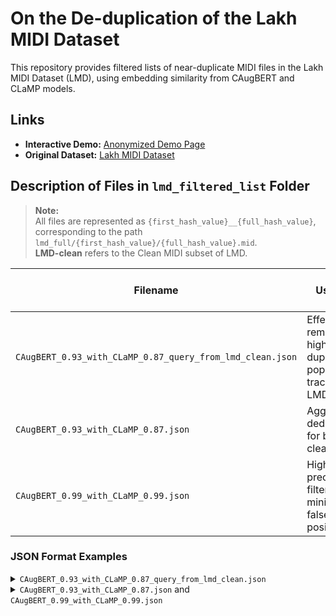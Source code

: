 # On the De-duplication of the Lakh MIDI Dataset

This repository provides filtered lists of near-duplicate MIDI files in the Lakh MIDI Dataset (LMD), using embedding similarity from CAugBERT and CLaMP models.


## Links

- **Interactive Demo:** [Anonymized Demo Page](https://anonymous-researcher-mir.github.io/lmd_deduplication/)
- **Original Dataset:** [Lakh MIDI Dataset](https://colinraffel.com/projects/lmd/)

## Description of Files in `lmd_filtered_list` Folder

> **Note:**  
> All files are represented as `{first_hash_value}__{full_hash_value}`, corresponding to the path `lmd_full/{first_hash_value}/{full_hash_value}.mid`.  
> **LMD-clean** refers to the Clean MIDI subset of LMD.

| Filename                                                   | Use Case                                                                 | # Clusters | # Duplicates | Thresholds (CAugBERT / CLaMP) | Query Source | Key Source |
|------------------------------------------------------------|--------------------------------------------------------------------------|------------|--------------|-------------------------------|---------------|-------------|
| `CAugBERT_0.93_with_CLaMP_0.87_query_from_lmd_clean.json`  | Effectively remove highly duplicated popular tracks in LMD              | 6,650      | 13,304       | 0.93 / 0.87                   | LMD-clean     | LMD-full    |
| `CAugBERT_0.93_with_CLaMP_0.87.json`                       | Aggressive deduplication for building a cleaner LMD                     | 23,566     | 68,075       | 0.93 / 0.87                   | LMD-full      | LMD-full    |
| `CAugBERT_0.99_with_CLaMP_0.99.json`                       | High-precision filtering minimizing false positives                      | 20,797     | 38,134       | 0.99 / 0.99                   | LMD-full      | LMD-full    |


### JSON Format Examples

<details>
<summary><code>CAugBERT_0.93_with_CLaMP_0.87_query_from_lmd_clean.json</code></summary>

> The outermost key follows the format: **`artist__songname`**

```json
{
  "ABBA__Dancing Queen": {
    "survived_file": "6__6d2cc12aea112c3d15c2fc68025d3b5f",
    "remove_file_list": [
      "1__1d78a66d4922a627ed4f195889613079",
      "3__316a42f7f290406c180df1507867127c",
      "..."
    ],
  }
}

```
</details> <details> <summary><code>CAugBERT_0.93_with_CLaMP_0.87.json</code> and <code>CAugBERT_0.99_with_CLaMP_0.99.json</code></summary>

```json
{
    "d__d36a255aa705b018ae00ca64d1097c9b": [
    "3__3c59315eb2009726e1fb91edfada751b",
    "9__9f7380937414e5e675a4c6b3fa49e95b"
    ],
}
```
</details>
